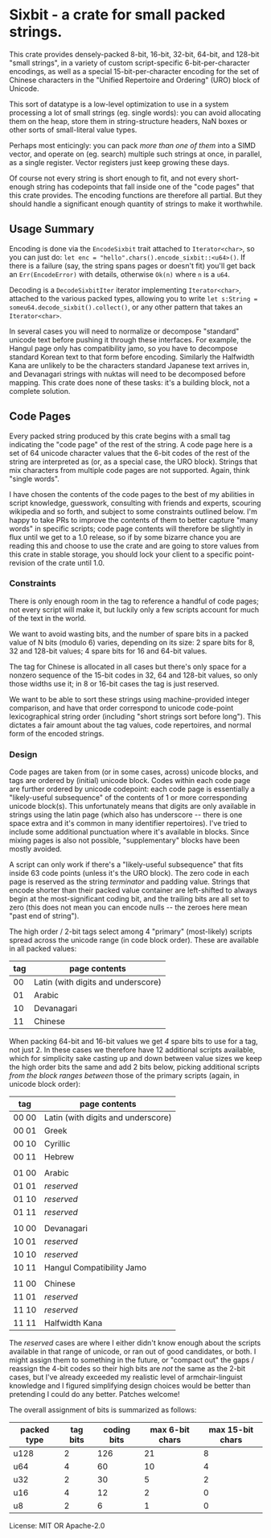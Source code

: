 # Sixbit - a crate for small packed strings.

This crate provides densely-packed 8-bit, 16-bit, 32-bit, 64-bit, and
128-bit "small strings", in a variety of custom script-specific
6-bit-per-character encodings, as well as a special 15-bit-per-character
encoding for the set of Chinese characters in the "Unified Repertoire and
Ordering" (URO) block of Unicode.

This sort of datatype is a low-level optimization to use in a system
processing a lot of small strings (eg. single words): you can avoid
allocating them on the heap, store them in string-structure headers, NaN
boxes or other sorts of small-literal value types.

Perhaps most enticingly: you can pack _more than one of them_ into a SIMD
vector, and operate on (eg. search) multiple such strings at once, in
parallel, as a single register. Vector registers just keep growing these
days.

Of course not every string is short enough to fit, and not every
short-enough string has codepoints that fall inside one of the "code pages"
that this crate provides. The encoding functions are therefore all partial.
But they should handle a significant enough quantity of strings to make it
worthwhile.

## Usage Summary

Encoding is done via the `EncodeSixbit` trait attached to `Iterator<char>`,
so you can just do: `let enc = "hello".chars().encode_sixbit::<u64>()`. If
there is a failure (say, the string spans pages or doesn't fit) you'll get
back an `Err(EncodeError)` with details, otherwise `Ok(n)` where `n` is a
`u64`.

Decoding is a `DecodeSixbitIter` iterator implementing `Iterator<char>`,
attached to the various packed types, allowing you to write `let s:String =
someu64.decode_sixbit().collect()`, or any other pattern that takes an
`Iterator<char>`.

In several cases you will need to normalize or decompose "standard" unicode
text before pushing it through these interfaces. For example, the Hangul
page only has compatibility jamo, so you have to decompose standard Korean
text to that form before encoding. Similarly the Halfwidth Kana are unlikely
to be the characters standard Japanese text arrives in, and Devanagari
strings with nuktas will need to be decomposed before mapping. This crate
does none of these tasks: it's a building block, not a complete solution.

## Code Pages

Every packed string produced by this crate begins with a small tag
indicating the "code page" of the rest of the string. A code page here is a
set of 64 unicode character values that the 6-bit codes of the rest of the
string are interpreted as (or, as a special case, the URO block). Strings
that mix characters from multiple code pages are not supported. Again, think
"single words".

I have chosen the contents of the code pages to the best of my abilities in
script knowledge, guesswork, consulting with friends and experts, scouring
wikipedia and so forth, and subject to some constraints outlined below. I'm
happy to take PRs to improve the contents of them to better capture "many
words" in specific scripts; code page contents will therefore be slightly in
flux until we get to a 1.0 release, so if by some bizarre chance you are
reading this and choose to use the crate and are going to store values from
this crate in stable storage, you should lock your client to a specific
point-revision of the crate until 1.0.

### Constraints

There is only enough room in the tag to reference a handful of code pages;
not every script will make it, but luckily only a few scripts account for
much of the text in the world.

We want to avoid wasting bits, and the number of spare bits in a packed
value of N bits (modulo 6) varies, depending on its size: 2 spare bits for
8, 32 and 128-bit values; 4 spare bits for 16 and 64-bit values.

The tag for Chinese is allocated in all cases but there's only space for
a nonzero sequence of the 15-bit codes in 32, 64 and 128-bit values, so
only those widths use it; in 8 or 16-bit cases the tag is just reserved.

We want to be able to sort these strings using machine-provided integer
comparison, and have that order correspond to unicode code-point
lexicographical string order (including "short strings sort before long").
This dictates a fair amount about the tag values, code repertoires, and
normal form of the encoded strings.

### Design

Code pages are taken from (or in some cases, across) unicode blocks, and
tags are ordered by (initial) unicode block. Codes within each code page are
further ordered by unicode codepoint: each code page is essentially a
"likely-useful subsequence" of the contents of 1 or more corresponding
unicode block(s). This unfortunately means that digits are only available in
strings using the latin page (which also has underscore -- there is one
space extra and it's common in many identifier repertoires). I've tried to
include some additional punctuation where it's available in blocks. Since
mixing pages is also not possible, "supplementary" blocks have been mostly
avoided.

A script can only work if there's a "likely-useful subsequence" that fits
inside 63 code points (unless it's the URO block). The zero code in each
page is reserved as the string _terminator_ and padding value. Strings that
encode shorter than their packed value container are left-shifted to always
begin at the most-significant coding bit, and the trailing bits are all set
to zero (this does not mean you can encode nulls -- the zeroes here mean
"past end of string").

The high order / 2-bit tags select among 4 "primary" (most-likely) scripts
spread across the unicode range (in code block order). These are available
in all packed values:

| tag | page contents                              |
|-----|--------------------------------------------|
|  00 | Latin (with digits and underscore)         |
|  01 | Arabic                                     |
|  10 | Devanagari                                 |
|  11 | Chinese                                    |

When packing 64-bit and 16-bit values we get _4_ spare bits to use for a
tag, not just 2. In these cases we therefore have 12 additional scripts
available, which for simplicity sake casting up and down between value sizes
we keep the high order bits the same and add 2 bits below, picking
additional scripts _from the block ranges between_ those of the primary
scripts (again, in unicode block order):

| tag   | page contents                                 |
|-------|-----------------------------------------------|
| 00 00 | Latin (with digits and underscore)            |
| 00 01 | Greek                                         |
| 00 10 | Cyrillic                                      |
| 00 11 | Hebrew                                        |
|       |                                               |
| 01 00 | Arabic                                        |
| 01 01 | *reserved*                                    |
| 01 10 | *reserved*                                    |
| 01 11 | *reserved*                                    |
|       |                                               |
| 10 00 | Devanagari                                    |
| 10 01 | *reserved*                                    |
| 10 10 | *reserved*                                    |
| 10 11 | Hangul Compatibility Jamo                     |
|       |                                               |
| 11 00 | Chinese                                       |
| 11 01 | *reserved*                                    |
| 11 10 | *reserved*                                    |
| 11 11 | Halfwidth Kana                                |

The *reserved* cases are where I either didn't know enough about the scripts
available in that range of unicode, or ran out of good candidates, or both.
I might assign them to something in the future, or "compact out" the gaps /
reassign the 4-bit codes so their high bits are _not_ the same as the 2-bit
cases, but I've already exceeded my realistic level of armchair-linguist
knowledge and I figured simplifying design choices would be better than
pretending I could do any better. Patches welcome!

The overall assignment of bits is summarized as follows:

| packed type | tag bits | coding bits | max 6-bit chars | max 15-bit chars |
|-------------|----------|-------------|-----------------|------------------|
| u128        | 2        | 126         | 21              | 8                |
|  u64        | 4        |  60         | 10              | 4                |
|  u32        | 2        |  30         |  5              | 2                |
|  u16        | 4        |  12         |  2              | 0                |
|   u8        | 2        |   6         |  1              | 0                |

License: MIT OR Apache-2.0

